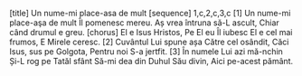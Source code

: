 [title] Un nume-mi place-asa de mult
[sequence] 1,c,2,c,3,c
[1]
Un nume-mi place-aşa de mult
Îl pomenesc mereu.
Aș vrea întruna să-L ascult,
Chiar când drumul e greu.
[chorus]
El e Isus Hristos,
Pe El eu Îl iubesc
El e cel mai frumos,
E Mirele ceresc.
[2]
Cuvântul Lui spune așa
Către cel osândit,
Căci Isus, sus pe Golgota,
Pentru noi S-a jertfit.
[3]
În numele Lui azi mă-nchin
Și-L rog pe Tatăl sfânt
Să-mi dea din Duhul Său divin,
Aici pe-acest pământ.

